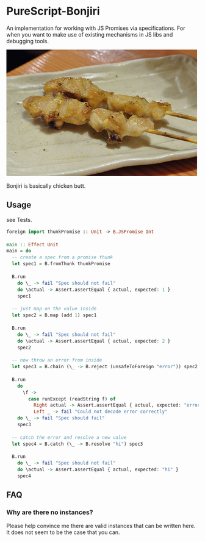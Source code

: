 # PureScript-Bonjiri

An implementation for working with JS Promises via specifications. For when you want to make use of existing mechanisms in JS libs and debugging tools.

![](./bonjiri.jpg)

Bonjiri is basically chicken butt.

## Usage

see Tests.

``` purs
foreign import thunkPromise :: Unit -> B.JSPromise Int

main :: Effect Unit
main = do
  -- create a spec from a promise thunk
  let spec1 = B.fromThunk thunkPromise

  B.run
    do \_ -> fail "Spec should not fail"
    do \actual -> Assert.assertEqual { actual, expected: 1 }
    spec1

  -- just map on the value inside
  let spec2 = B.map (add 1) spec1

  B.run
    do \_ -> fail "Spec should not fail"
    do \actual -> Assert.assertEqual { actual, expected: 2 }
    spec2

  -- now throw an error from inside
  let spec3 = B.chain (\_ -> B.reject (unsafeToForeign "error")) spec2

  B.run
    do
      \f ->
        case runExcept (readString f) of
          Right actual -> Assert.assertEqual { actual, expected: "error" }
          Left _ -> fail "Could not decode error correctly"
    do \_ -> fail "Spec should fail"
    spec3

  -- catch the error and resolve a new value
  let spec4 = B.catch (\_ -> B.resolve "hi") spec3

  B.run
    do \_ -> fail "Spec should not fail"
    do \actual -> Assert.assertEqual { actual, expected: "hi" }
    spec4
```

## FAQ

### Why are there no instances?

Please help convince me there are valid instances that can be written here. It does not seem to be the case that you can.
